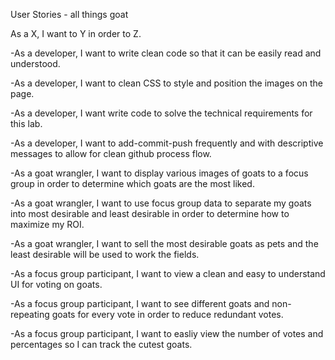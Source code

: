 User Stories - all things goat

As a X, I want to Y in order to Z.

-As a developer, I want to write clean code so that it can be easily read and understood. 

-As a developer, I want to clean CSS to style and position the images on the page. 

-As a developer, I want write code to solve the technical requirements for this lab.

-As a developer, I want to add-commit-push frequently and with descriptive messages to allow for clean github process flow. 

-As a goat wrangler, I want to display various images of goats to a focus group in order to determine which goats are the most liked. 

-As a goat wrangler, I want to use focus group data to separate my goats into most desirable and least desirable in order to determine how to maximize my ROI. 

-As a goat wrangler, I want to sell the most desirable goats as pets and the least desirable will be used to work the fields.

-As a focus group participant, I want to view a clean and easy to understand UI for voting on goats. 

-As a focus group participant, I want to see different goats and non-repeating goats for every vote in order to reduce redundant votes. 

-As a focus group participant, I want to easliy view the number of votes and percentages so I can track the cutest goats. 


